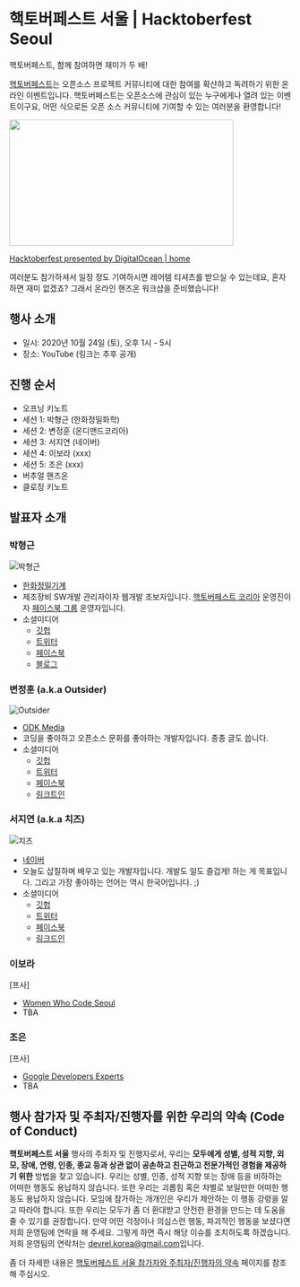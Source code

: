 # 핵토버페스트 서울 | Hacktoberfest Seoul ##

핵토버페스트, 함께 참여하면 재미가 두 배!

[핵토버페스트](https://hacktoberfest.digitalocean.com/)는 오픈소스 프로젝트 커뮤니티에 대한 참여를 확산하고 독려하기 위한 온라인 이벤트입니다. 핵토버페스트는 오픈소스에 관심이 있는 누구에게나 열려 있는 이벤트이구요, 어떤 식으로든 오픈 소스 커뮤니티에 기여할 수 있는 여러분을 환영합니다!

<p><a href="https://hacktoberfest.digitalocean.com?wvideo=rrnq2hxoso"><img src="https://embed-fastly.wistia.com/deliveries/49bd387c40e2c5aada92abdf973bc46d.jpg?image_play_button_size=2x&amp;image_crop_resized=960x540&amp;image_play_button=1&amp;image_play_button_color=1e71e7e0" width="400" height="225" style="width: 400px; height: 225px;"></a></p><p><a href="https://hacktoberfest.digitalocean.com?wvideo=rrnq2hxoso">Hacktoberfest presented by DigitalOcean | home</a></p>

여러분도 참가하셔서 일정 정도 기여하시면 레어템 티셔츠를 받으실 수 있는데요, 혼자 하면 재미 없겠죠? 그래서 온라인 핸즈온 워크샵을 준비했습니다!


## 행사 소개 ##

* 일시: 2020년 10월 24일 (토), 오후 1시 - 5시
* 장소: YouTube (링크는 추후 공개)


## 진행 순서 ##

* 오프닝 키노트
* 세션 1: 박형근 (한화정밀화학)
* 세션 2: 변정훈 (온디맨드코리아)
* 세션 3: 서지연 (네이버)
* 세션 4: 이보라 (xxx)
* 세션 5: 조은 (xxx)
* 버추얼 핸즈온
* 클로징 키노트


## 발표자 소개 ##

### 박형근 ###

![박형근](https://user-images.githubusercontent.com/12092302/95070530-33e85700-0743-11eb-84aa-ff113df3d476.png)

* [한화정밀기계](https://www.hanwhaprecisionmachinery.co.kr/)
* 제조장비 SW개발 관리자이자 웹개발 초보자입니다.
  [핵토버페스트 코리아](https://www.hacktoberfestkorea.com/) 운영진이자 [페이스북 그룹](https://www.facebook.com/groups/788404381916128/) 운영자입니다.
* 소셜미디어
  * [깃헙](https://github.com/phg98)
  * [트위터](https://twitter.com/phg98)
  * [페이스북](https://www.facebook.com/phg9898)
  * [블로그](https://blog.naver.com/phg98)


### 변정훈 (a.k.a Outsider) ###

![Outsider](https://www.dropbox.com/s/421vk6xnhn0nb2m/outsider2.jpg?raw=1)

* [ODK Media](https://www.odkmedia.net/)
* 코딩을 좋아하고 오픈소스 문화를 좋아하는 개발자입니다. 종종 글도 씁니다.
* 소셜미디어
  * [깃헙](https://github.com/outsideris)
  * [트위터](https://twitter.com/outsideris)
  * [페이스북](https://web.facebook.com/jeonghoon.byun)
  * [링크트인](https://www.linkedin.com/in/outsideris/)


### 서지연 (a.k.a 치즈) ###

![치즈](https://user-images.githubusercontent.com/2231510/95060679-8cb0f300-0735-11eb-8e00-0cbfee22d4eb.jpg)

* [네이버](https://www.navercorp.com/)
* 오늘도 삽질하며 배우고 있는 개발자입니다. 개발도 일도 즐겁게! 하는 게 목표입니다. 그리고 가장 좋아하는 언어는 역시 한국어입니다. ;)
* 소셜미디어
  * [깃헙](https://github.com/jiyeonseo)
  * [트위터](https://twitter.com/seojeee)
  * [페이스북](https://www.facebook.com/seojeee)
  * [링크드인](https://www.linkedin.com/in/jiyeon-seo-engineer/)

### 이보라 ###

[프사]

* [Women Who Code Seoul](https://www.womenwhocode.com/seoul)
* TBA


### 조은 ###

[프사]

* [Google Developers Experts](https://developers.google.com/community/experts)
* TBA


## 행사 참가자 및 주최자/진행자를 위한 우리의 약속 (Code of Conduct) ##

**핵토버페스트 서울** 행사의 주최자 및 진행자로서, 우리는 **모두에게 성별, 성적 지향, 외모, 장애, 연령, 인종, 종교 등과 상관 없이 공손하고 친근하고 전문가적인 경험을 제공하기 위한** 방법을 찾고 있습니다. 우리는 성별, 인종, 성적 지향 또는 장애 등을 비하하는 어떠한 행동도 용납하지 않습니다. 또한 우리는 괴롭힘 혹은 차별로 보일만한 어떠한 행동도 용납하지 않습니다. 모임에 참가하는 개개인은 우리가 제안하는 이 행동 강령을 알고 따라야 합니다. 또한 우리는 모두가 좀 더 환대받고 안전한 환경을 만드는 데 도움을 줄 수 있기를 권장합니다. 만약 어떤 걱정이나 의심스런 행동, 파괴적인 행동을 보셨다면 저희 운영팀에 연락을 해 주세요. 그렇게 하면 즉시 해당 이슈를 조치하도록 하겠습니다. 저희 운영팀의 연락처는 [devrel.korea@gmail.com](mailto:devrel.korea@gmail.com)입니다.

좀 더 자세한 내용은 [핵토버페스트 서울 참가자와 주최자/진행자의 약속](https://github.com/devrel-kr/hacktoberfest-seoul/blob/main/CODE-OF-CONDUCT.md) 페이지를 참조해 주십시오.
